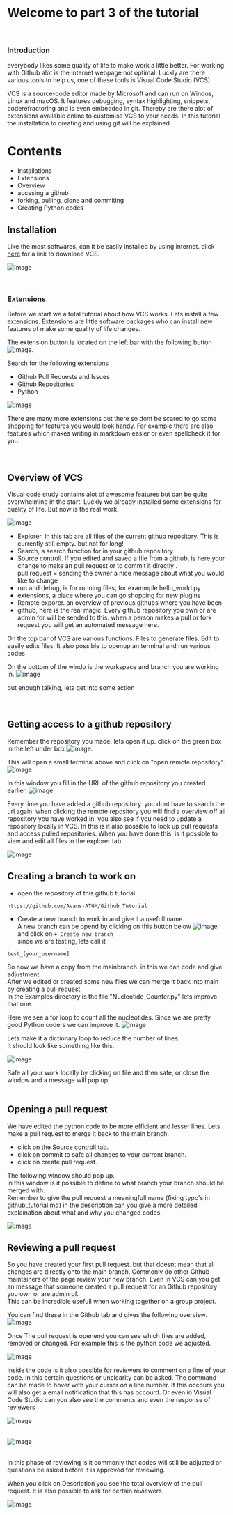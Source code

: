 # Welcome to part 3 of the tutorial

<br>

### Introduction
everybody likes some quality of life to make work a little better. For working with Github alot is the internet webpage not optimal. Luckly are there various tools to help us, one of these tools is Visual Code Studio (VCS).

VCS is a source-code editor made by Microsoft and can run on Windos, Linux and macOS. It features debugging, syntax highlighting, snippets, coderefractoring and is even embedded in git. Thereby are there alot of extensions available online to customise VCS to your needs. In this tutorial the installation to creating and using git will be explained.

# Contents

- Installations
- Extensions
- Overview
- accesing a github
- forking, pulling, clone and commiting
- Creating Python codes



## Installation

Like the most softwares, can it be easily installed by using internet. click [here](https://code.visualstudio.com/) for a link to download VCS.

![image](images/Download.png)

<br>




### Extensions

Before we start we a total tutorial about how VCS works. Lets install a few extensions.
Extensions are little software packages who can install new features of make some quality of life changes.

The extension button is located on the left bar with the following button ![image](images/Extension.png). 

Search for the following extensions
- Github Pull Requests and Issues
- Github Repositories
- Python

![image](images/install_extension.png)

There are many more extensions out there so dont be scared to go some shopping for features you would look handy.
For example there are also features which makes writing in markdown easier or even spellcheck it for you.<br><br><br>

## Overview of VCS

Visual code study contains alot of awesome features but can be quite overwhelming in the start. Luckly we already installed some extensions for quality of life.
But now is the real work.

![image](images/layout.png)

- Explorer. In this  tab are all files of the current github repository. This is currently still empty. but not for long!
- Search, a search function for in your github repository
- Source controll. If you edited and saved a file from a github, is here your change to make an pull request or to commit it directly
.<br> pull request = sending the owner a nice message about what you would like to change
- run and debug, is for running files, for exammple hello_world.py
- extensions, a place where you can go shopping for new plugins
- Remote exporer. an overview of previous githubs where you have been
- github, here is the real magic. Every github repository you own or are admin for will be sended to this. when a person makes a pull or fork request you will get an automated message here. 

On the top bar of VCS are various functions. Files to generate files. Edit to easily edits files. It also possible to openup an terminal and run various codes

On the bottom of the windo is the workspace and branch you are working in.
![image](images/onderste_balk.png)


but enough talking, lets get into some action<br><br><br>



## Getting access to a github repository

Remember the repository you made. lets open it up.
click on the green box in the left under box ![image](images/github_knopje.png).

This will open a small terminal above and click on "open remote repository".
![image](images/open_repository_box.png)
 
 In this window you fill in the URL of the github repository you created earlier.
![image](images/open_repository_2.png)


Every time you have added a github repository. you dont have to search the url again. when clicking the remote repository you will find a overview off all repository you have worked in. you also see if you need to update a repository locally in VCS. In this is it also possible to look up pull requests and access pulled repositories. When you have done this. is it possible to view and edit all files in the explorer tab.

![image](images/all_repositories.png)


## Creating a branch to work on

- open the repository of this github tutorial
````
https://github.com/Avans-ATGM/Github_Tutorial
````
- Create a new branch to work in and give it a usefull name.<br>
A new branch can be opend by clicking on this button below ![image](images/branch_button.png) <br> and click on ``` + Create new branch ``` <br>
since we are testing, lets call it 
````
test_[your_username]
````

So now we have a copy from the mainbranch. in this we can code and give adjustment. <br> After we edited or created some new files we can merge it back into main by creating a pull request
<br>
In the Examples directory is the file "Nucleotide_Counter.py"  lets improve that one.

Here we see a for loop to count all the nucleotides. Since we are pretty good Python coders we can improve it. ![image](images/nucleotide_counter.py.png)

Lets make it a dictionary loop to reduce the number of lines.<br> It should look like something like this.

![image](images/Nucleotide_counter_edited.png)

Safe all your work locally by clicking on file and then safe, or close the window and a message will pop up. <br><br>

## Opening a pull request

We have edited the python code to be more efficient and lesser lines. 
Lets make a pull request to merge it back to the main branch.

- click on the Source controll tab.
- click on commit to safe all changes to your current branch.
- click on create pull request. <br> 

The following window should pop up.<br>
in this window is it possible to define to what branch your branch should be merged with.<br>
Remember to give the pull request a meaningfull name (fixing typo's in github_tutorial.md) in the description can you give a more detailed explaination about what and why you changed codes.


![image](images/pull_request.png)


## Reviewing a pull request
So you have created your first pull request. but that doesnt mean that all changes are directly onto the main branch. Commonly do other Github maintainers of the page review your new branch. Even in VCS can you get an message that someone created a pull request for an Github repository you own or are admin of.<br> This can be incredible usefull when working together on a group project.

You can find these in the Github tab and gives the following overview.
![image](images/open_pull_request.png)

Once The pull request is openend you can see which files are added, removed or changed. For example this is the python code we adjusted.

![image](images/differences.png)


Inside the code is it also possible for reviewers to comment on a line of your code. In this certain questions or unclearity can be asked. The command can be made to hover with your cursor on a line number. If this occours you will also get a email notification that this has occourd. Or even in Visual Code Studio can you also see the comments and even the response of reviewers

![image](images/commenting.png) <br><br>

![image](images/reviewing.png) <br><br>

In this phase of reviewing is it commonly that codes will still be adjusted or questions be asked before it is approved for reviewing.

When you click on Description you see the total overview of the pull request. It is also possible to ask for certain reviewers

![image](images/reviewing2.png) <br><br>





